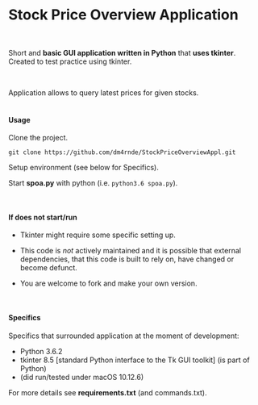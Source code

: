 # Stock Price Overview Application

<br>


Short and **basic GUI application written in Python** that **uses tkinter**.
<br>Created to test practice using tkinter.

<br>

Application allows to query latest prices for given stocks.
<br>
<br>

#### Usage

Clone the project.

`git clone https://github.com/dm4rnde/StockPriceOverviewAppl.git`

Setup environment (see below for Specifics).

Start **spoa.py** with python (i.e. `python3.6 spoa.py`).

<br>

#### If does not start/run

- Tkinter might require some specific setting up.<br>

- This code is *not* actively maintained and it is 
possible that external dependencies, that this 
code is built to rely on, have changed or become defunct.<br>

- You are welcome to fork and make your own version. <br>

<br>

#### Specifics

Specifics that surrounded application at the moment of development:

- Python 3.6.2
- tkinter 8.5 [standard Python interface to the Tk GUI toolkit] (is part of Python)
- (did run/tested under macOS 10.12.6)

For more details see **requirements.txt** (and commands.txt).

